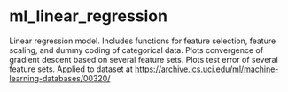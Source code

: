 # ml_linear_regression

Linear regression model. Includes functions for feature selection, feature scaling, and dummy coding of categorical data. Plots convergence of gradient descent based on several feature sets. Plots test error of several feature sets. Applied to dataset at https://archive.ics.uci.edu/ml/machine-learning-databases/00320/
